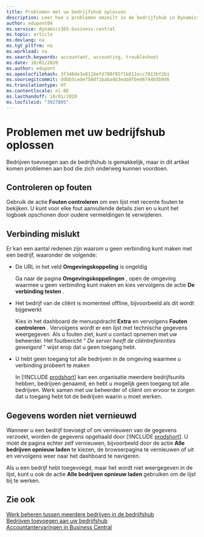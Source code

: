```yaml
---
title: Problemen met uw bedrijfshub oplossen
description: Leer hoe u problemen omzeilt in de bedrijfshub in Dynamics 365 Business Central.
author: edupont04
ms.service: dynamics365-business-central
ms.topic: article
ms.devlang: na
ms.tgt_pltfrm: na
ms.workload: na
ms.search.keywords: accountant, accounting, troubleshoot
ms.date: 10/01/2020
ms.author: edupont
ms.openlocfilehash: 3f348de3e8116efd789f85f1b011ecc7013bf2b1
ms.sourcegitcommit: ddbb5cede750df1baba4b3eab8fbed6744b5b9d6
ms.translationtype: HT
ms.contentlocale: nl-BE
ms.lasthandoff: 10/01/2020
ms.locfileid: "3927805"
---
```

# <a name="troubleshooting-your-company-hub"></a>Problemen met uw bedrijfshub oplossen

Bedrijven toevoegen aan de bedrijfshub is gemakkelijk, maar in dit artikel komen problemen aan bod die zich onderweg kunnen voordoen.  

## <a name="check-errors"></a>Controleren op fouten

Gebruik de actie **Fouten controleren** om een lijst met recente fouten te bekijken. U kunt voor elke fout aanvullende details zien en u kunt het logboek opschonen door oudere vermeldingen te verwijderen.  

## <a name="connection-failed"></a>Verbinding mislukt

Er kan een aantal redenen zijn waarom u geen verbinding kunt maken met een bedrijf, waaronder de volgende:

- De URL in het veld **Omgevingskoppeling** is ongeldig  

  Ga naar de pagina **Omgevingskoppelingen** , open de omgeving waarmee u geen verbinding kunt maken en kies vervolgens de actie **De verbinding testen** .  
- Het bedrijf van de cliënt is momenteel offline, bijvoorbeeld als dit wordt bijgewerkt

  Kies in het dashboard de menuopdracht **Extra** en vervolgens **Fouten controleren** . Vervolgens wordt er een lijst met technische gegevens weergegeven. Als u fouten ziet, kunt u contact opnemen met uw beheerder. Het foutbericht " *De server heeft de cliëntreferenties geweigerd* " wijst erop dat u geen toegang hebt.  
- U hebt geen toegang tot alle bedrijven in de omgeving waarmee u verbinding probeert te maken

  In [!INCLUDE [prodshort](includes/prodshort.md)] kan een organisatie meerdere bedrijfsunits hebben, bedrijven genaamd, en hebt u mogelijk geen toegang tot alle bedrijven. Werk samen met uw beheerder of cliënt om ervoor te zorgen dat u toegang hebt tot de bedrijven waarin u moet werken.  

## <a name="data-does-not-refresh"></a>Gegevens worden niet vernieuwd

Wanneer u een bedrijf toevoegt of om vernieuwen van de gegevens verzoekt, worden de gegevens opgehaald door [!INCLUDE [prodshort](includes/prodshort.md)]. U moet de pagina echter zelf vernieuwen, bijvoorbeeld door de actie **Alle bedrijven opnieuw laden** te kiezen, de browserpagina te vernieuwen of uit en vervolgens weer naar het dashboard te navigeren.  

Als u een bedrijf hebt toegevoegd, maar het wordt niet weergegeven in de lijst, kunt u ook de actie **Alle bedrijven opnieuw laden** gebruiken om de lijst bij te werken.

## <a name="see-also"></a>Zie ook

[Werk beheren tussen meerdere bedrijven in de bedrijfshub](company-hub.md)  
[Bedrijven toevoegen aan uw bedrijfshub](company-hub-add-company.md)  
[Accountantervaringen in Business Central](finance-accounting.md)  
